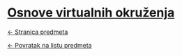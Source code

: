 # [Osnove virtualnih okruženja](https://www.github.com/studosi-fer/OVO)
[<- Stranica predmeta](https://www.fer.unizg.hr/predmet/ovo)

[<- Povratak na listu predmeta](https://www.github.com/studosi/FER)